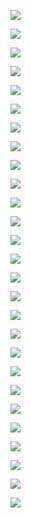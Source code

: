 ![][1]

![][2]

![][3]

![][4]

![][5]

![][6]

![][7]


![][9]

![][10]

![][11]

![][12]

![][13]

![][14]

![][15]

![][16]

![][17]

![][18]

![][19]

![][20]

![][21]

![][22]

![][23]

![][24]

![][25]

![][26]

![][27]

![][28]




[1]: http://7xku3c.com1.z0.glb.clouddn.com/cat1.pic.jpg
[2]: http://7xku3c.com1.z0.glb.clouddn.com/cat2.pic.jpg
[3]: http://7xku3c.com1.z0.glb.clouddn.com/cat3.pic.jpg
[4]: http://7xku3c.com1.z0.glb.clouddn.com/cat4.pic.jpg
[5]: http://7xku3c.com1.z0.glb.clouddn.com/cat5.pic.jpg
[6]: http://7xku3c.com1.z0.glb.clouddn.com/cat6.pic.jpg
[7]: http://7xku3c.com1.z0.glb.clouddn.com/cat7.pic.jpg
[8]: http://7xku3c.com1.z0.glb.clouddn.com/cat8.pic.jpg
[9]: http://7xku3c.com1.z0.glb.clouddn.com/cat9.pic.jpg
[10]: http://7xku3c.com1.z0.glb.clouddn.com/cat10.pic.jpg
[11]: http://7xku3c.com1.z0.glb.clouddn.com/cat11.pic.jpg
[12]: http://7xku3c.com1.z0.glb.clouddn.com/cat12.pic.jpg
[13]: http://7xku3c.com1.z0.glb.clouddn.com/cat13.pic.jpg
[14]: http://7xku3c.com1.z0.glb.clouddn.com/cat14.pic.jpg
[15]: http://7xku3c.com1.z0.glb.clouddn.com/cat15.pic.jpg
[16]: http://7xku3c.com1.z0.glb.clouddn.com/cat16.pic.jpg
[17]: http://7xku3c.com1.z0.glb.clouddn.com/cat17.pic.jpg
[18]: http://7xku3c.com1.z0.glb.clouddn.com/cat18.pic.jpg
[19]: http://7xku3c.com1.z0.glb.clouddn.com/cat19.pic.jpg
[20]: http://7xku3c.com1.z0.glb.clouddn.com/cat20.pic.jpg
[21]: http://7xku3c.com1.z0.glb.clouddn.com/cat21.pic.jpg
[22]: http://7xku3c.com1.z0.glb.clouddn.com/cat22.pic.jpg
[23]: http://7xku3c.com1.z0.glb.clouddn.com/cat23.pic.jpg
[24]: http://7xku3c.com1.z0.glb.clouddn.com/cat24.pic.jpg
[25]: http://7xku3c.com1.z0.glb.clouddn.com/cat25.pic.jpg
[26]: http://7xku3c.com1.z0.glb.clouddn.com/cat26.pic.jpg
[27]: http://7xku3c.com1.z0.glb.clouddn.com/cat27.pic_hd.jpg
[28]: http://7xku3c.com1.z0.glb.clouddn.com/cat28.pic.jpg
[29]: http://7xku3c.com1.z0.glb.clouddn.com/cat29.pic.jpg